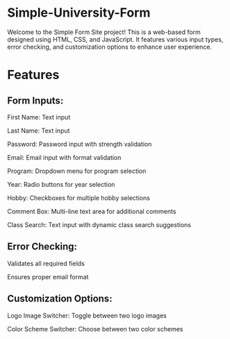# Simple-University-Form

Welcome to the Simple Form Site project! This is a web-based form designed using HTML, CSS, and JavaScript. It features various input types, error checking, and customization options to enhance user experience.

# Features

## **Form Inputs:**

First Name: Text input

Last Name: Text input

Password: Password input with strength validation

Email: Email input with format validation

Program: Dropdown menu for program selection

Year: Radio buttons for year selection

Hobby: Checkboxes for multiple hobby selections

Comment Box: Multi-line text area for additional comments

Class Search: Text input with dynamic class search suggestions


## **Error Checking:**

Validates all required fields

Ensures proper email format


## **Customization Options:**

Logo Image Switcher: Toggle between two logo images

Color Scheme Switcher: Choose between two color schemes

